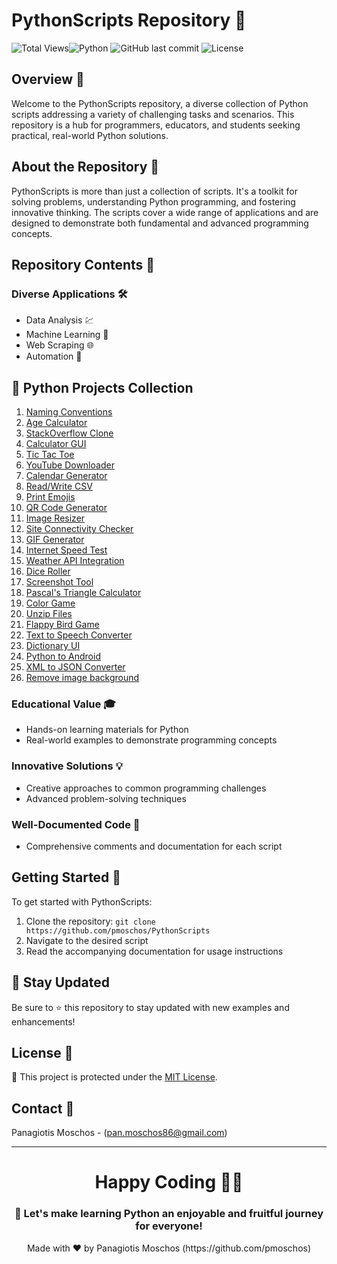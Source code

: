 # PythonScripts Repository 🐍

![Total Views](https://views.whatilearened.today/views/github/pmoschos/pmoschos.svg)![Python](https://img.shields.io/badge/language-Python-blue.svg) ![GitHub last commit](https://img.shields.io/github/last-commit/pmoschos/PythonScripts) ![License](https://img.shields.io/badge/license-MIT-green.svg)

## Overview 🌟
Welcome to the PythonScripts repository, a diverse collection of Python scripts addressing a variety of challenging tasks and scenarios. This repository is a hub for programmers, educators, and students seeking practical, real-world Python solutions.

## About the Repository 📖
PythonScripts is more than just a collection of scripts. It's a toolkit for solving problems, understanding Python programming, and fostering innovative thinking. The scripts cover a wide range of applications and are designed to demonstrate both fundamental and advanced programming concepts.

## Repository Contents 📂
### Diverse Applications 🛠️
- Data Analysis 💹
- Machine Learning 🤖
- Web Scraping 🌐
- Automation 🔄

## 🐍 Python Projects Collection

01. [Naming Conventions](https://github.com/pmoschos/PythonScripts/tree/main/01.naming_conventions)
02. [Age Calculator](https://github.com/pmoschos/PythonScripts/tree/main/02.age_calculator)
03. [StackOverflow Clone](https://github.com/pmoschos/PythonScripts/tree/main/03.stackoverflow) 
04. [Calculator GUI](https://github.com/pmoschos/PythonScripts/tree/main/04.calculator_gui) 
05. [Tic Tac Toe](https://github.com/pmoschos/PythonScripts/tree/main/05.tic_tac_toe) 
06. [YouTube Downloader](https://github.com/pmoschos/PythonScripts/tree/main/06.youtube_dl) 
07. [Calendar Generator](https://github.com/pmoschos/PythonScripts/tree/main/07.calendar_gen) 
08. [Read/Write CSV](https://github.com/pmoschos/PythonScripts/tree/main/08.read_write_csv) 
09. [Print Emojis](https://github.com/pmoschos/PythonScripts/tree/main/09.print_emojis) 
10. [QR Code Generator](https://github.com/pmoschos/PythonScripts/tree/main/10.generate_qrcode) 
11. [Image Resizer](https://github.com/pmoschos/PythonScripts/tree/main/11.image_resize) 
12. [Site Connectivity Checker](https://github.com/pmoschos/PythonScripts/tree/main/12.site_conn_check) 
13. [GIF Generator](https://github.com/pmoschos/PythonScripts/tree/main/13.gif_generator) 
14. [Internet Speed Test](https://github.com/pmoschos/PythonScripts/tree/main/14.internet_speed_test) 
15. [Weather API Integration](https://github.com/pmoschos/PythonScripts/tree/main/15.weather_api) 
16. [Dice Roller](https://github.com/pmoschos/PythonScripts/tree/main/16.dice_roller) 
17. [Screenshot Tool](https://github.com/pmoschos/PythonScripts/tree/main/17.screenshot) 
18. [Pascal's Triangle Calculator](https://github.com/pmoschos/PythonScripts/tree/main/18.pascal_triangle) 
19. [Color Game](https://github.com/pmoschos/PythonScripts/tree/main/19.color_game) 
20. [Unzip Files](https://github.com/pmoschos/PythonScripts/tree/main/20.unzip_file) 
21. [Flappy Bird Game](https://github.com/pmoschos/PythonScripts/tree/main/21.flappy_bird) 
22. [Text to Speech Converter](https://github.com/pmoschos/PythonScripts/tree/main/22.text_to_speech) 
23. [Dictionary UI](https://github.com/pmoschos/PythonScripts/tree/main/23.dictionary_ui) 
24. [Python to Android](https://github.com/pmoschos/PythonScripts/tree/main/24.python_to_android) 
25. [XML to JSON Converter](https://github.com/pmoschos/PythonScripts/tree/main/25.xml_to_json)
26. [Remove image background](https://github.com/pmoschos/PythonScripts/tree/main/26.remove_image_bg)

### Educational Value 🎓
- Hands-on learning materials for Python
- Real-world examples to demonstrate programming concepts

### Innovative Solutions 💡
- Creative approaches to common programming challenges
- Advanced problem-solving techniques

### Well-Documented Code 📄
- Comprehensive comments and documentation for each script

## Getting Started 🚀
To get started with PythonScripts:
1. Clone the repository: `git clone https://github.com/pmoschos/PythonScripts`
2. Navigate to the desired script
3. Read the accompanying documentation for usage instructions

## 📢 Stay Updated

Be sure to ⭐ this repository to stay updated with new examples and enhancements!

## License 📜
🔐 This project is protected under the [MIT License](https://mit-license.org/).

## Contact 📧
Panagiotis Moschos - (pan.moschos86@gmail.com)

---
<h1 align=center>Happy Coding 👨‍💻 </h1>

<h3 align=center>🎉 Let's make learning Python an enjoyable and fruitful journey for everyone!</h3>  

<p align="center">
  Made with ❤️ by Panagiotis Moschos (https://github.com/pmoschos)
</p>
